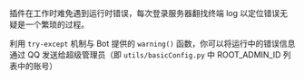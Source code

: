 插件在工作时难免遇到运行时错误，每次登录服务器翻找终端 log 以定位错误无疑是一个繁琐的过程。

利用 `try-except` 机制与 Bot 提供的 `warning()` 函数，你可以将运行中的错误信息通过 QQ 发送给超级管理员（即 `utils/basicConfig.py` 中 ROOT_ADMIN_ID 列表中的账号）
